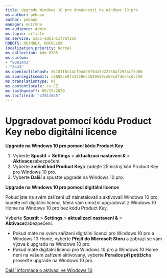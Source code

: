 ```yaml
---
title: Upgrade Windows 10 pro domácnosti na Windows 10 pro
ms.author: pebaum
author: pebaum
manager: mnirkhe
ms.audience: Admin
ms.topic: article
ms.service: o365-administration
ROBOTS: NOINDEX, NOFOLLOW
localization_priority: Normal
ms.collection: Adm_O365
ms.custom:
- "9001443"
- "3443"
ms.openlocfilehash: 86181f0c14cf9ad20f5da7d22238af2974cf5d06
ms.sourcegitcommit: c6692ce0fa1358ec3529e59ca0ecdfdea4cdc759
ms.translationtype: MT
ms.contentlocale: cs-CZ
ms.lasthandoff: 09/15/2020
ms.locfileid: "47811645"
---
```

# <a name="upgrade-using-either-a-product-key-or-a-digital-license"></a>Upgradovat pomocí kódu Product Key nebo digitální licence

**Upgrade na Windows 10 pro pomocí kódu Product Key**

1. Vyberte **Spustit**  >  **Settings**  >  **aktualizaci nastavení &**  >  **Aktivace**zabezpečení.
2. Vyberte **změnit kód Product Key**a zadejte 25místný kód Product Key pro Windows 10 pro.
3. Vyberte **Další** a spusťte upgrade na Windows 10 pro.

**Upgrade na Windows 10 pro pomocí digitální licence**

Pokud jste na svém zařízení už nainstalovali a aktivovali Windows 10 pro, budete mít digitální licenci, která vám umožní upgradovat z Windows 10 Home na Windows 10 pro bez kódu Product Key.

Vyberte **Spustit**  >  **Settings**  >  **aktualizaci nastavení &**  >  **Aktivace**zabezpečení.

- Pokud máte na svém zařízení digitální licenci pro Windows 10 pro a Windows 10 Home, vyberte **Přejít do Microsoft Storu** a zobrazí se vám výzva k upgradu na Windows 10 pro.
- Pokud máte digitální licenci pro Windows 10 pro a Windows 10 Home není na vašem zařízení aktivovaný, vyberte **Poradce při potížích**a proveďte upgrade na Windows 10 pro.

[Další informace o aktivaci ve Windows 10](https://support.microsoft.com/help/12440)